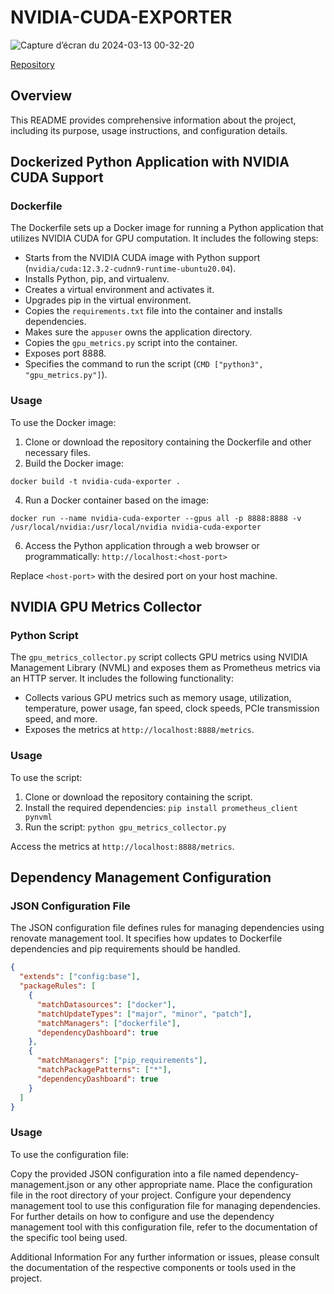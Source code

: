 # NVIDIA-CUDA-EXPORTER
![Capture d’écran du 2024-03-13 00-32-20](https://github.com/h4ckm1n-dev/nvidia-cuda-exporter/assets/97511408/862cdf48-c1c5-42e5-bb77-f2f683e88159)

[Repository](https://github.com/h4ckm1n-dev/nvidia-cuda-exporter.git)
## Overview

This README provides comprehensive information about the project, including its purpose, usage instructions, and configuration details.

## Dockerized Python Application with NVIDIA CUDA Support

### Dockerfile

The Dockerfile sets up a Docker image for running a Python application that utilizes NVIDIA CUDA for GPU computation. It includes the following steps:

- Starts from the NVIDIA CUDA image with Python support (`nvidia/cuda:12.3.2-cudnn9-runtime-ubuntu20.04`).
- Installs Python, pip, and virtualenv.
- Creates a virtual environment and activates it.
- Upgrades pip in the virtual environment.
- Copies the `requirements.txt` file into the container and installs dependencies.
- Makes sure the `appuser` owns the application directory.
- Copies the `gpu_metrics.py` script into the container.
- Exposes port 8888.
- Specifies the command to run the script (`CMD ["python3", "gpu_metrics.py"]`).

### Usage

To use the Docker image:

1. Clone or download the repository containing the Dockerfile and other necessary files.
2. Build the Docker image:
```
docker build -t nvidia-cuda-exporter .
```
4. Run a Docker container based on the image:
```
docker run --name nvidia-cuda-exporter --gpus all -p 8888:8888 -v /usr/local/nvidia:/usr/local/nvidia nvidia-cuda-exporter
```
6. Access the Python application through a web browser or programmatically: `http://localhost:<host-port>`

Replace `<host-port>` with the desired port on your host machine.

## NVIDIA GPU Metrics Collector

### Python Script

The `gpu_metrics_collector.py` script collects GPU metrics using NVIDIA Management Library (NVML) and exposes them as Prometheus metrics via an HTTP server. It includes the following functionality:

- Collects various GPU metrics such as memory usage, utilization, temperature, power usage, fan speed, clock speeds, PCIe transmission speed, and more.
- Exposes the metrics at `http://localhost:8888/metrics`.

### Usage

To use the script:

1. Clone or download the repository containing the script.
2. Install the required dependencies: `pip install prometheus_client pynvml`
3. Run the script: `python gpu_metrics_collector.py`

Access the metrics at `http://localhost:8888/metrics`.

## Dependency Management Configuration

### JSON Configuration File

The JSON configuration file defines rules for managing dependencies using renovate management tool. It specifies how updates to Dockerfile dependencies and pip requirements should be handled.

```json
{
  "extends": ["config:base"],
  "packageRules": [
    {
      "matchDatasources": ["docker"],
      "matchUpdateTypes": ["major", "minor", "patch"],
      "matchManagers": ["dockerfile"],
      "dependencyDashboard": true
    },
    {
      "matchManagers": ["pip_requirements"],
      "matchPackagePatterns": ["*"],
      "dependencyDashboard": true
    }
  ]
}
```
### Usage

To use the configuration file:

Copy the provided JSON configuration into a file named dependency-management.json or any other appropriate name.
Place the configuration file in the root directory of your project.
Configure your dependency management tool to use this configuration file for managing dependencies.
For further details on how to configure and use the dependency management tool with this configuration file, refer to the documentation of the specific tool being used.

Additional Information
For any further information or issues, please consult the documentation of the respective components or tools used in the project.
